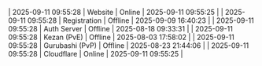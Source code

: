 | 2025-09-11 09:55:28 | Website | Online | 2025-09-11 09:55:25 |
| 2025-09-11 09:55:28 | Registration | Offline | 2025-09-09 16:40:23 |
| 2025-09-11 09:55:28 | Auth Server | Offline | 2025-08-18 09:33:31 |
| 2025-09-11 09:55:28 | Kezan (PvE) | Offline | 2025-08-03 17:58:02 |
| 2025-09-11 09:55:28 | Gurubashi (PvP) | Offline | 2025-08-23 21:44:06 |
| 2025-09-11 09:55:28 | Cloudflare | Online | 2025-09-11 09:55:25 |
